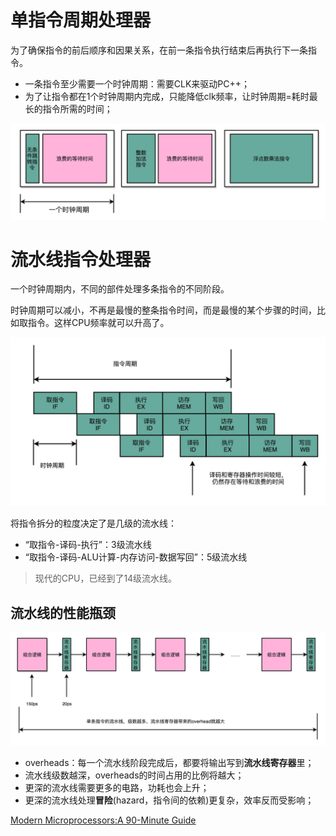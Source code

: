 # 单指令周期处理器

为了确保指令的前后顺序和因果关系，在前一条指令执行结束后再执行下一条指令。

- 一条指令至少需要一个时钟周期：需要CLK来驱动PC++；
- 为了让指令都在1个时钟周期内完成，只能降低clk频率，让时钟周期=耗时最长的指令所需的时间；

![image](https://raw.githubusercontent.com/ingangi/blog/master/img/single_circle_cpu.jpeg)

# 流水线指令处理器

一个时钟周期内，不同的部件处理多条指令的不同阶段。

时钟周期可以减小，不再是最慢的整条指令时间，而是最慢的某个步骤的时间，比如取指令。这样CPU频率就可以升高了。

![image](https://raw.githubusercontent.com/ingangi/blog/master/img/pipeline_cpu.jpeg)

将指令拆分的粒度决定了是几级的流水线：

- “取指令-译码-执行”：3级流水线
- “取指令-译码-ALU计算-内存访问-数据写回”：5级流水线

> 现代的CPU，已经到了14级流水线。

## 流水线的性能瓶颈

![image](https://raw.githubusercontent.com/ingangi/blog/master/img/pipeline_cost.jpeg)

- overheads：每一个流水线阶段完成后，都要将输出写到**流水线寄存器**里；
- 流水线级数越深，overheads的时间占用的比例将越大；
- 更深的流水线需要更多的电路，功耗也会上升；
- 更深的流水线处理**冒险**(hazard，指令间的依赖)更复杂，效率反而受影响；

[Modern Microprocessors:A 90-Minute Guide](http://www.lighterra.com/papers/modernmicroprocessors/)